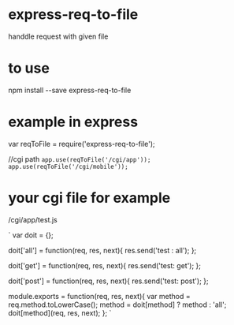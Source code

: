 # express-req-to-file
handdle request with given file

# to use
npm install --save express-req-to-file

# example in express
var reqToFile = require('express-req-to-file');

//cgi path
`app.use(reqToFile('/cgi/app'));`
`app.use(reqToFile('/cgi/mobile'));`

# your cgi file for example
/cgi/app/test.js

`
var doit = {};

doit['all'] = function(req, res, next){
  res.send('test : all');
};

doit['get'] = function(req, res, next){
  res.send('test: get');
};

doit['post'] = function(req, res, next){
  res.send('test: post');
};

module.exports = function(req, res, next){
  var method = req.method.toLowerCase();
  method = doit[method] ? method : 'all';
  doit[method](req, res, next);
};
`
